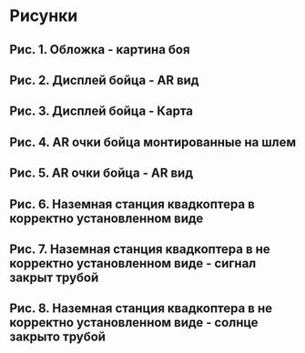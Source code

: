 
# Рисунки


## Рис. 1. Обложка - картина боя

## Рис. 2. Дисплей бойца - AR вид

## Рис. 3. Дисплей бойца - Карта

## Рис. 4. AR очки бойца монтированные на шлем

## Рис. 5. AR очки бойца - AR вид

## Рис. 6. Наземная станция квадкоптера в корректно установленном виде

## Рис. 7. Наземная станция квадкоптера в не корректно установленном виде - сигнал закрыт трубой

## Рис. 8. Наземная станция квадкоптера в не корректно установленном виде - солнце закрыто трубой
